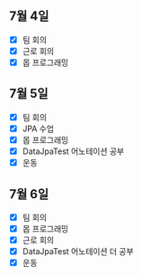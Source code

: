 ## 7월 4일

- [x] 팀 회의
- [x] 근로 회의
- [x] 몹 프로그래밍

## 7월 5일

- [x] 팀 회의
- [x] JPA 수업
- [x] 몹 프로그래밍
- [x] DataJpaTest 어노테이션 공부
- [x] 운동

## 7월 6일

- [x] 팀 회의
- [x] 몹 프로그래밍
- [x] 근로 회의
- [x] DataJpaTest 어노테이션 더 공부
- [x] 운동
